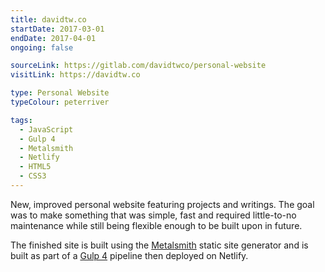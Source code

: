 ```yaml
---
title: davidtw.co
startDate: 2017-03-01
endDate: 2017-04-01
ongoing: false

sourceLink: https://gitlab.com/davidtwco/personal-website
visitLink: https://davidtw.co

type: Personal Website
typeColour: peterriver

tags:
  - JavaScript
  - Gulp 4
  - Metalsmith
  - Netlify
  - HTML5
  - CSS3
---
```

New, improved personal website featuring projects and writings. The goal was to make something that was simple, fast and required little-to-no maintenance while still being flexible enough to be built upon in future.

The finished site is built using the [Metalsmith](http://www.metalsmith.io) static site generator and is built as part of a [Gulp 4](https://gulpjs.com) pipeline then deployed on Netlify.

